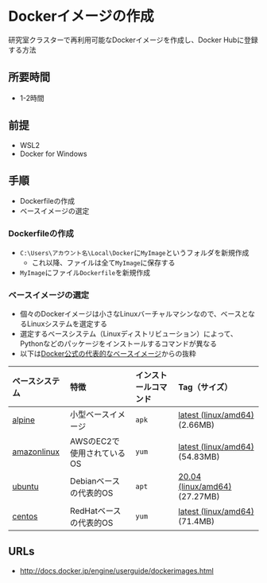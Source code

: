 # Dockerイメージの作成

研究室クラスターで再利用可能なDockerイメージを作成し、Docker Hubに登録する方法

## 所要時間

- 1-2時間

## 前提

- WSL2
- Docker for Windows

## 手順

- Dockerfileの作成
- ベースイメージの選定

### Dockerfileの作成

- `C:\Users\アカウント名\Local\Docker`に`MyImage`というフォルダを新規作成
  - これ以降、ファイルは全て`MyImage`に保存する
- `MyImage`にファイル`Dockerfile`を新規作成

### ベースイメージの選定

- 個々のDockerイメージは小さなLinuxバーチャルマシンなので、ベースとなるLinuxシステムを選定する
- 選定するベースシステム（Linuxディストリビューション）によって、Pythonなどのパッケージをインストールするコマンドが異なる
- 以下は[Docker公式の代表的なベースイメージ](https://hub.docker.com/search?q=&type=image&image_filter=official&category=os)からの抜粋

|ベースシステム|特徴|インストールコマンド|Tag（サイズ）|
|:--|:--|:--|:--|
|[alpine](https://hub.docker.com/_/alpine)|小型ベースイメージ|`apk`|[latest (linux/amd64)](https://hub.docker.com/_/alpine?tab=tags&name=latest) (2.66MB)|
|[amazonlinux](https://hub.docker.com/_/amazonlinux)|AWSのEC2で使用されているOS|`yum`|[latest (linux/amd64)](https://hub.docker.com/_/amazonlinux?tab=tags&page=1&name=latest) (54.83MB)|
|[ubuntu](https://hub.docker.com/_/ubuntu)|Debianベースの代表的OS|`apt`|[20.04 (linux/amd64)](https://hub.docker.com/_/ubuntu?tab=tags&name=20.04) (27.27MB)|
|[centos](https://hub.docker.com/_/centos)|RedHatベースの代表的OS|`yum`|[latest (linux/amd64)](https://hub.docker.com/_/centos?tab=tags&page=1&name=centos8) (71.4MB)|

## URLs

- http://docs.docker.jp/engine/userguide/dockerimages.html
